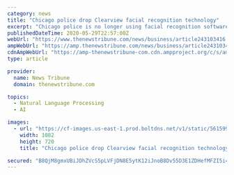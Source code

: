```yaml
---
category: news
title: "Chicago police drop Clearview facial recognition technology"
excerpt: "Chicago police is no longer using facial recognition software developed by a firm that was sued by a civil rights organization this week over privacy concerns."
publishedDateTime: 2020-05-29T22:57:00Z
webUrl: "https://www.thenewstribune.com/news/business/article243103416.html"
ampWebUrl: "https://amp.thenewstribune.com/news/business/article243103416.html"
cdnAmpWebUrl: "https://amp-thenewstribune-com.cdn.ampproject.org/c/s/amp.thenewstribune.com/news/business/article243103416.html"
type: article

provider:
  name: News Tribune
  domain: thenewstribune.com

topics:
  - Natural Language Processing
  - AI

images:
  - url: "https://cf-images.us-east-1.prod.boltdns.net/v1/static/5615998024001/8d283ab7-3d41-4d05-a29d-784fb6ddf388/fff992f0-d530-425d-8449-c8c3b0b320b7/1280x720/match/image.jpg"
    width: 1082
    height: 720
    title: "Chicago police drop Clearview facial recognition technology"

secured: "B8QjM8gmxUBiJDhZVcS5pLVFjDN8E5ytK12iJnoB8Dv55D3E1ZDHefMFZI5i4bhjqPgGPQjRIHGXW8MQfELXC2hKx+dee2CTGjHBAUdCfogEHXw1rdyr+EDZ/n7YsZX/WTjFDmosTuGLHJp0cJEAmJawGyvB/YQg7ppZ9TNItxgksMK+oL+zrKUDsJKZbNowzbO0lMUqUXSdC9B7qFD0rFlcrctJ/GdN57C7+REK5cuGBpB1C7hms4Rbzty6SSr/oH5dsJblm984I0F7UNnqC33JJc7/GNE1RnEGcz2HQB6VSK8eJ2uZ35L+gmqCycop;FtNt4SmLCIVAAeyvLLdCnw=="
---
```


